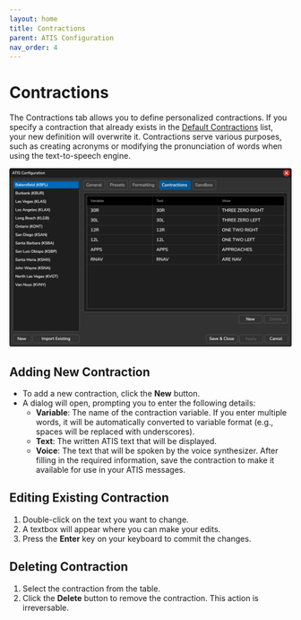 ```yaml
---
layout: home
title: Contractions
parent: ATIS Configuration
nav_order: 4
---
```


# Contractions

The Contractions tab allows you to define personalized contractions. If you specify a contraction that already exists in the [Default Contractions](default-contractions) list, your new definition will overwrite it. Contractions serve various purposes, such as creating acronyms or modifying the pronunciation of words when using the text-to-speech engine.

![Contractions](/assets/images/Contractions.png)

## Adding New Contraction
* To add a new contraction, click the **New** button.
* A dialog will open, prompting you to enter the following details:
    * **Variable**: The name of the contraction variable. If you enter multiple words, it will be automatically converted to variable format (e.g., spaces will be replaced with underscores).
    * **Text**: The written ATIS text that will be displayed.
    * **Voice**: The text that will be spoken by the voice synthesizer.
After filling in the required information, save the contraction to make it available for use in your ATIS messages.

## Editing Existing Contraction
1. Double-click on the text you want to change.
2. A textbox will appear where you can make your edits.
3. Press the **Enter** key on your keyboard to commit the changes.

## Deleting Contraction
1. Select the contraction from the table.
2. Click the **Delete** button to remove the contraction. This action is irreversable.